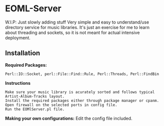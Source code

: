 EOML-Server
===========
W.I.P: Just slowly adding stuff
Very simple and easy to understand/use directory service for music libraries.
It's just an exercise for me to learn about threading and sockets, so it is not
meant for actual intensive deployment.

Installation
------------
**Required Packages:**

    Perl::IO::Socket, perl::File::Find::Rule, Perl::Threads, Perl::FindBin

**Instructions**

    Make sure your music library is acurately sorted and follows typical
    Artist-Album-Tracks layout.
    Install the required packages either through package manager or cpanm.
    Open firewall on the selected ports in config file.
    Run the EOMlServer.pl file.

**Making your own configurations:** Edit the config file included.



